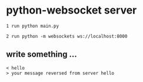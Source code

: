 # python-websocket server
```
1 run python main.py
```
```
2 run python -m websockets ws://localhost:8000
```
## write something ...
```
< hello
> your message reversed from server hello
```